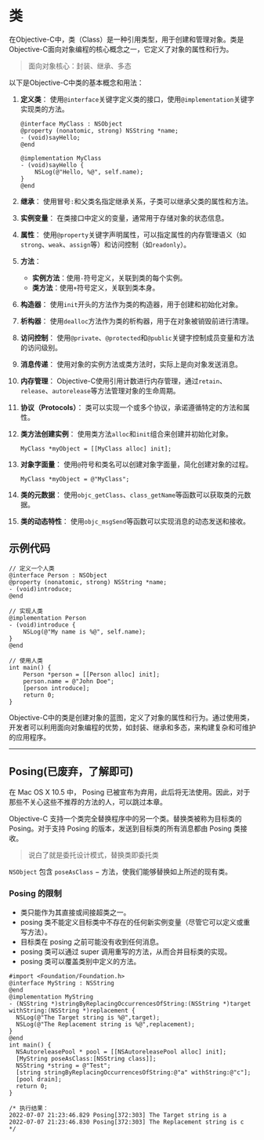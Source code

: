 # 类

在Objective-C中，类（Class）是一种引用类型，用于创建和管理对象。类是Objective-C面向对象编程的核心概念之一，它定义了对象的属性和行为。
>面向对象核心：封装、继承、多态

以下是Objective-C中类的基本概念和用法：

1. **定义类**：
   使用`@interface`关键字定义类的接口，使用`@implementation`关键字实现类的方法。

   ```objc
   @interface MyClass : NSObject
   @property (nonatomic, strong) NSString *name;
   - (void)sayHello;
   @end

   @implementation MyClass
   - (void)sayHello {
       NSLog(@"Hello, %@", self.name);
   }
   @end
   ```

2. **继承**：
   使用冒号`:`和父类名指定继承关系，子类可以继承父类的属性和方法。

3. **实例变量**：
   在类接口中定义的变量，通常用于存储对象的状态信息。

4. **属性**：
   使用`@property`关键字声明属性，可以指定属性的内存管理语义（如`strong`、`weak`、`assign`等）和访问控制（如`readonly`）。

5. **方法**：
   - **实例方法**：使用`-`符号定义，关联到类的每个实例。
   - **类方法**：使用`+`符号定义，关联到类本身。

6. **构造器**：
   使用`init`开头的方法作为类的构造器，用于创建和初始化对象。

7. **析构器**：
   使用`dealloc`方法作为类的析构器，用于在对象被销毁前进行清理。

8. **访问控制**：
   使用`@private`、`@protected`和`@public`关键字控制成员变量和方法的访问级别。

9. **消息传递**：
   使用对象的实例方法或类方法时，实际上是向对象发送消息。

10. **内存管理**：
    Objective-C使用引用计数进行内存管理，通过`retain`、`release`、`autorelease`等方法管理对象的生命周期。

11. **协议（Protocols）**：
    类可以实现一个或多个协议，承诺遵循特定的方法和属性。

12. **类方法创建实例**：
    使用类方法`alloc`和`init`组合来创建并初始化对象。

    ```objc
    MyClass *myObject = [[MyClass alloc] init];
    ```

13. **对象字面量**：
    使用`@`符号和类名可以创建对象字面量，简化创建对象的过程。

    ```objc
    MyClass *myObject = @"MyClass";
    ```

14. **类的元数据**：
    使用`objc_getClass`、`class_getName`等函数可以获取类的元数据。

15. **类的动态特性**：
    使用`objc_msgSend`等函数可以实现消息的动态发送和接收。

## 示例代码

```objc
// 定义一个人类
@interface Person : NSObject
@property (nonatomic, strong) NSString *name;
- (void)introduce;
@end

// 实现人类
@implementation Person
- (void)introduce {
    NSLog(@"My name is %@", self.name);
}
@end

// 使用人类
int main() {
    Person *person = [[Person alloc] init];
    person.name = @"John Doe";
    [person introduce];
    return 0;
}
```

Objective-C中的类是创建对象的蓝图，定义了对象的属性和行为。通过使用类，开发者可以利用面向对象编程的优势，如封装、继承和多态，来构建复杂和可维护的应用程序。

---

## Posing(已废弃，了解即可)

在 Mac OS X 10.5 中， Posing 已被宣布为弃用，此后将无法使用。因此，对于那些不关心这些不推荐的方法的人，可以跳过本章。

Objective-C 支持一个类完全替换程序中的另一个类。替换类被称为目标类的 Posing。对于支持 Posing 的版本，发送到目标类的所有消息都由 Posing 类接收。
>说白了就是委托设计模式，替换类即委托类

`NSObject` 包含 `poseAsClass` − 方法，使我们能够替换如上所述的现有类。

### Posing 的限制

- 类只能作为其直接或间接超类之一。
- posing 类不能定义目标类中不存在的任何新实例变量（尽管它可以定义或重写方法）。
- 目标类在 posing 之前可能没有收到任何消息。
- posing 类可以通过 super 调用重写的方法，从而合并目标类的实现。
- posing 类可以覆盖类别中定义的方法。

```objc
#import <Foundation/Foundation.h>
@interface MyString : NSString
@end
@implementation MyString
- (NSString *)stringByReplacingOccurrencesOfString:(NSString *)target
withString:(NSString *)replacement {
  NSLog(@"The Target string is %@",target);
  NSLog(@"The Replacement string is %@",replacement);
}
@end
int main() {
  NSAutoreleasePool * pool = [[NSAutoreleasePool alloc] init];
  [MyString poseAsClass:[NSString class]];
  NSString *string = @"Test";
  [string stringByReplacingOccurrencesOfString:@"a" withString:@"c"];
  [pool drain];
  return 0;
}

/* 执行结果：
2022-07-07 21:23:46.829 Posing[372:303] The Target string is a
2022-07-07 21:23:46.830 Posing[372:303] The Replacement string is c 
*/
```
